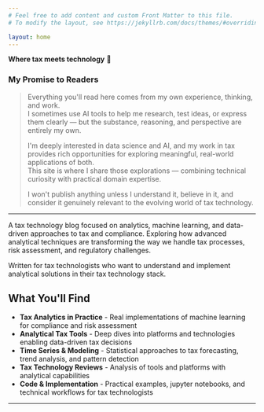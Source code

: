 ```yaml
---
# Feel free to add content and custom Front Matter to this file.
# To modify the layout, see https://jekyllrb.com/docs/themes/#overriding-theme-defaults

layout: home
---
```


**Where tax meets technology** 🚀

<div class="promise-callout" markdown="1">

### My Promise to Readers

> Everything you'll read here comes from my own experience, thinking, and work.  
> I sometimes use AI tools to help me research, test ideas, or express them clearly — but the substance, reasoning, and perspective are entirely my own.
>
> I'm deeply interested in data science and AI, and my work in tax provides rich opportunities for exploring meaningful, real-world applications of both.  
> This site is where I share those explorations — combining technical curiosity with practical domain expertise.
>
> I won't publish anything unless I understand it, believe in it, and consider it genuinely relevant to the evolving world of tax technology.

</div>

---

A tax technology blog focused on analytics, machine learning, and data-driven approaches to tax and compliance. Exploring how advanced analytical techniques are transforming the way we handle tax processes, risk assessment, and regulatory challenges.

Written for tax technologists who want to understand and implement analytical solutions in their tax technology stack.

## What You'll Find

- **Tax Analytics in Practice** - Real implementations of machine learning for compliance and risk assessment
- **Analytical Tax Tools** - Deep dives into platforms and technologies enabling data-driven tax decisions
- **Time Series & Modeling** - Statistical approaches to tax forecasting, trend analysis, and pattern detection
- **Tax Technology Reviews** - Analysis of tools and platforms with analytical capabilities
- **Code & Implementation** - Practical examples, jupyter notebooks, and technical workflows for tax technologists

---
